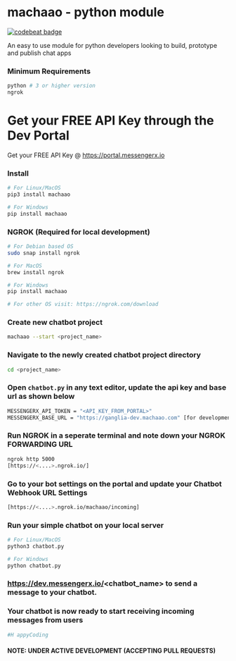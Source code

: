 # machaao - python module
[![codebeat badge](https://codebeat.co/badges/9ddf5add-675b-4816-8209-45cf29e686a3)](https://codebeat.co/projects/github-com-machaao-machaao-py-master)  

An easy to use module for python developers looking to build, prototype and publish chat apps

### Minimum Requirements
```bash
python # 3 or higher version
ngrok
```

# Get your FREE API Key through the Dev Portal
Get your FREE API Key @ https://portal.messengerx.io

### Install
```bash
# For Linux/MacOS
pip3 install machaao

# For Windows
pip install machaao
```

###  NGROK (Required for local development)
```bash
# For Debian based OS
sudo snap install ngrok

# For MacOS
brew install ngrok

# For Windows
pip install machaao

# For other OS visit: https://ngrok.com/download
```

### Create new chatbot project
```bash
machaao --start <project_name>
```

### Navigate to the newly created chatbot project directory
```bash
cd <project_name>
```

### Open ```chatbot.py``` in any text editor, update the api key and base url as shown below
```bash
MESSENGERX_API_TOKEN = "<API_KEY_FROM_PORTAL>"
MESSENGERX_BASE_URL = "https://ganglia-dev.machaao.com" [for development purposes]
```
### Run NGROK in a seperate terminal and note down your NGROK FORWARDING URL
```bash
ngrok http 5000
[https://<....>.ngrok.io/]
```


### Go to your bot settings on the portal and update your Chatbot Webhook URL Settings
```bash
[https://<....>.ngrok.io/machaao/incoming]
```

### Run your simple chatbot on your local server
```bash
# For Linux/MacOS
python3 chatbot.py

# For Windows
python chatbot.py
```

###  https://dev.messengerx.io/<chatbot_name> to send a message to your chatbot.


### Your chatbot is now ready to start receiving incoming messages from users
```bash
#H appyCoding
```

#### NOTE: UNDER ACTIVE DEVELOPMENT (ACCEPTING PULL REQUESTS)
